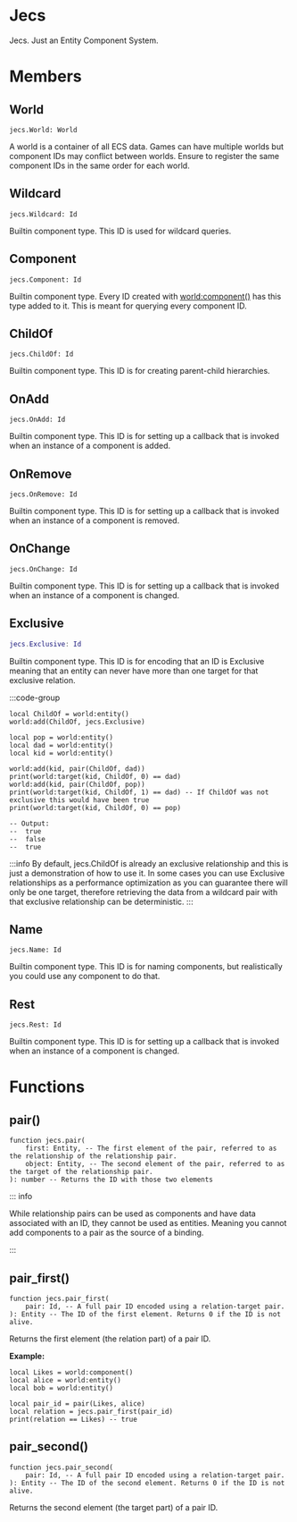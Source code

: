 # Jecs

Jecs. Just an Entity Component System.

# Members

## World
```luau
jecs.World: World
```
A world is a container of all ECS data. Games can have multiple worlds but component IDs may conflict between worlds. Ensure to register the same component IDs in the same order for each world.

## Wildcard
```luau
jecs.Wildcard: Id
```
Builtin component type. This ID is used for wildcard queries.

## Component
```luau
jecs.Component: Id
```
Builtin component type. Every ID created with [world:component()](world.md#component()) has this type added to it. This is meant for querying every component ID.

## ChildOf
```luau
jecs.ChildOf: Id
```
Builtin component type. This ID is for creating parent-child hierarchies.

## OnAdd

```luau
jecs.OnAdd: Id
```
Builtin component type. This ID is for setting up a callback that is invoked when an instance of a component is added.

## OnRemove

```luau
jecs.OnRemove: Id
```

Builtin component type. This ID is for setting up a callback that is invoked when an instance of a component is removed.

## OnChange

```luau
jecs.OnChange: Id
```

Builtin component type. This ID is for setting up a callback that is invoked when an instance of a component is changed.

## Exclusive

```lua
jecs.Exclusive: Id
```

Builtin component type. This ID is for encoding that an ID is Exclusive meaning that an entity can never have more than one target for that exclusive relation.

:::code-group
```luau [luau]
local ChildOf = world:entity()
world:add(ChildOf, jecs.Exclusive)

local pop = world:entity()
local dad = world:entity()
local kid = world:entity()

world:add(kid, pair(ChildOf, dad))
print(world:target(kid, ChildOf, 0) == dad)
world:add(kid, pair(ChildOf, pop))
print(world:target(kid, ChildOf, 1) == dad) -- If ChildOf was not exclusive this would have been true
print(world:target(kid, ChildOf, 0) == pop)

-- Output:
--  true
--  false
--  true
```

:::info
By default, jecs.ChildOf is already an exclusive relationship and this is just a demonstration of how to use it.
In some cases you can use Exclusive relationships as a performance optimization as you can guarantee there will only be one target, therefore
retrieving the data from a wildcard pair with that exclusive relationship can be deterministic.
:::

## Name
```luau
jecs.Name: Id
```
Builtin component type. This ID is for naming components, but realistically you could use any component to do that.

## Rest
```luau
jecs.Rest: Id
```

Builtin component type. This ID is for setting up a callback that is invoked when an instance of a component is changed.

# Functions

## pair()
```luau
function jecs.pair(
    first: Entity, -- The first element of the pair, referred to as the relationship of the relationship pair.
    object: Entity, -- The second element of the pair, referred to as the target of the relationship pair.
): number -- Returns the ID with those two elements

```
::: info

While relationship pairs can be used as components and have data associated with an ID, they cannot be used as entities. Meaning you cannot add components to a pair as the source of a binding.

:::

## pair_first()
```luau
function jecs.pair_first(
   	pair: Id, -- A full pair ID encoded using a relation-target pair.
): Entity -- The ID of the first element. Returns 0 if the ID is not alive.
```
Returns the first element (the relation part) of a pair ID.

**Example:**
```luau
local Likes = world:component()
local alice = world:entity()
local bob = world:entity()

local pair_id = pair(Likes, alice)
local relation = jecs.pair_first(pair_id)
print(relation == Likes) -- true
```

## pair_second()
```luau
function jecs.pair_second(
   	pair: Id, -- A full pair ID encoded using a relation-target pair.
): Entity -- The ID of the second element. Returns 0 if the ID is not alive.
```
Returns the second element (the target part) of a pair ID.
